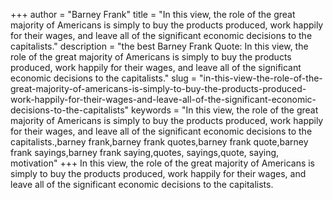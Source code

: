 +++
author = "Barney Frank"
title = "In this view, the role of the great majority of Americans is simply to buy the products produced, work happily for their wages, and leave all of the significant economic decisions to the capitalists."
description = "the best Barney Frank Quote: In this view, the role of the great majority of Americans is simply to buy the products produced, work happily for their wages, and leave all of the significant economic decisions to the capitalists."
slug = "in-this-view-the-role-of-the-great-majority-of-americans-is-simply-to-buy-the-products-produced-work-happily-for-their-wages-and-leave-all-of-the-significant-economic-decisions-to-the-capitalists"
keywords = "In this view, the role of the great majority of Americans is simply to buy the products produced, work happily for their wages, and leave all of the significant economic decisions to the capitalists.,barney frank,barney frank quotes,barney frank quote,barney frank sayings,barney frank saying,quotes, sayings,quote, saying, motivation"
+++
In this view, the role of the great majority of Americans is simply to buy the products produced, work happily for their wages, and leave all of the significant economic decisions to the capitalists.
